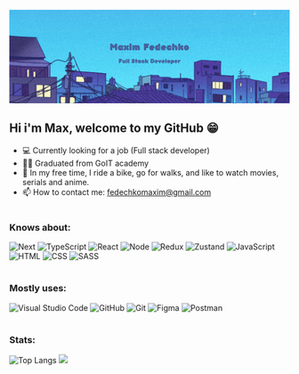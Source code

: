 <!-- ![gomer.gif](https://github.com/FeMaxxx/FeMaxxx/blob/main/assets/gomer.gif) -->

<!-- ![picture1](https://github.com/FeMaxxx/FeMaxxx/blob/main/assets/picture1.png) -->

![cosmos](https://github.com/FeMaxxx/FeMaxxx/blob/main/assets/Header.png)

## Hi i'm Max, welcome to my GitHub 😁

- 💻 Currently looking for a job (Full stack developer)
- 👨‍🎓 Graduated from GoIT academy
- 🔭 In my free time, I ride a bike, go for walks, and like to watch movies, serials and anime.
- 📫 How to contact me: fedechkomaxim@gmail.com

#

### Knows about:

![Next](https://img.shields.io/badge/-Next.js-141321?style=for-the-badge&logo=next.js)
![TypeScript](https://img.shields.io/badge/-TypeScript-141321?style=for-the-badge&logo=TypeScript&logoColor=3178c6)
![React](https://img.shields.io/badge/-React-141321?style=for-the-badge&logo=React&logoColor=61DAFB)
![Node](https://img.shields.io/badge/-Node.js-141321?style=for-the-badge&logo=Node.js&logoColor=43853d)
![Redux](https://img.shields.io/badge/-Redux-141321?style=for-the-badge&logo=Redux&logoColor=ba8fff)
![Zustand](https://img.shields.io/badge/-Zustand-141321?style=for-the-badge&logo=zustand&logoColor=ffffff)
![JavaScript](https://img.shields.io/badge/-JavaScript-141321?style=for-the-badge&logo=JavaScript&logoColor=F7DF1E)
![HTML](https://img.shields.io/badge/-HTML-141321?style=for-the-badge&logo=HTML5&logoColor=E34F26)
![CSS](https://img.shields.io/badge/-CSS-141321?style=for-the-badge&logo=CSS3&logoColor=1572B6)
![SASS](https://img.shields.io/badge/-Sass-141321?style=for-the-badge&logo=Sass&logoColor=CC66997)

#

### Mostly uses:

![Visual Studio Code](https://img.shields.io/badge/-Visual_Studio_Code-141321?style=for-the-badge&logo=VisualStudioCode&logoColor=007ACC)
![GitHub](https://img.shields.io/badge/-GitHub-141321?style=for-the-badge&logo=GitHub&logoColor=fff)
![Git](https://img.shields.io/badge/-Git-141321?style=for-the-badge&logo=Git&logoColor=F05032)
![Figma](https://img.shields.io/badge/-Figma-141321?style=for-the-badge&logo=Figma&logoColor=F24E1E)
![Postman](https://img.shields.io/badge/-Postman-141321?style=for-the-badge&logo=Postman&logoColor=FF6C37)

#

### Stats:

![Top Langs](https://github-readme-stats.vercel.app/api/top-langs/?username=FeMaxxx&layout=compact&theme=radical&title_color=D20000)
<img height="165em" src="https://github-readme-stats.vercel.app/api?username=FeMaxxx&show_icons=true&theme=radical&title_color=D20000&layout=compact"/>
